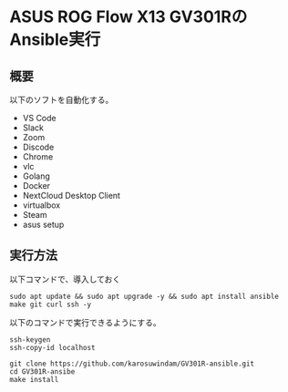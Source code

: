 # ASUS ROG Flow X13 GV301RのAnsible実行

## 概要
以下のソフトを自動化する。
* VS Code
* Slack
* Zoom
* Discode
* Chrome
* vlc
* Golang
* Docker
* NextCloud Desktop Client
* virtualbox
* Steam
* asus setup

## 実行方法


以下コマンドで、導入しておく
```
sudo apt update && sudo apt upgrade -y && sudo apt install ansible make git curl ssh -y
```

以下のコマンドで実行できるようにする。
```
ssh-keygen
ssh-copy-id localhost
```

```
git clone https://github.com/karosuwindam/GV301R-ansible.git
cd GV301R-ansibe
make install
```


